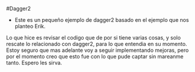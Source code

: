 #Dagger2
- Este es un pequeño ejemplo de dagger2 basado en el ejemplo que nos planteo Erik.

Lo que hice es revisar el codigo que de por si tiene varias cosas, y solo rescate lo relacionado con dagger2, para lo que entendia en su momento. Estoy seguro que mas adelante voy a seguir implementando mejoras, pero por el momento creo que esto fue con lo que pude captar sin mareanme tanto.
Espero les sirva.
